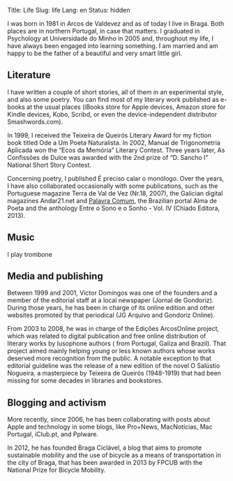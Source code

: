Title: Life 
Slug: life
Lang: en
Status: hidden


I was born in 1981 in Arcos de Valdevez and as of today I live in Braga. Both places are in northern Portugal, in case that matters. I graduated in Psychology at Universidade do Minho in 2005 and, throughout my life, I have always been engaged into learning something. I am married and am happy to be the father of a beautiful and very smart little girl.


## Literature

I have written a couple of short stories, all of them in an experimental style, and also some poetry. You can find most of my literary work  published as e-books at the usual places (iBooks store for Apple devices, Amazon store for Kindle devices, Kobo, Scribd, or even the device-independent distributor Smashwords.com).

In 1999, I received the Teixeira de Queirós Literary Award for my fiction book titled Ode a Um Poeta Naturalista. In 2002, Manual de Trigonometria Aplicada won the “Ecos da Memória” Literary Contest. Three years later, As Confissões de Dulce was awarded with the 2nd prize of “D. Sancho I” National Short Story Contest.

Concerning poetry, I published É preciso calar o monólogo. Over the years, I have also collaborated occasionally with some publications, such as the Portuguese magazine Terra de Val de Vez (Nr.18, 2007), the Galician digital magazines Andar21.net and [Palavra Comum](http://palavracomum.com/entrevista-ao-escritor-portugues-victor-domingos/), the Brazilian portal Alma de Poeta and the anthology Entre o Sono e o Sonho - Vol. IV (Chiado Editora, 2013).


## Music

I play trombone
 


## Media and publishing

Between 1999 and 2001, Victor Domingos was one of the founders and a member of the editorial staff at a local newspaper (Jornal de Gondoriz). During those years, he has been in charge of its online edition and other websites promoted by that periodical (JG Arquivo and Gondoriz Online).

From 2003 to 2008, he was in charge of the Edições ArcosOnline project, which was related to digital publication and free online distribution of literary works by lusophone authors ( from Portugal, Galiza and Brazil). That project aimed mainly helping young or less known authors whose works deserved more recognition from the public. A notable exception to that editorial guideline was the release of a new edition of the novel O Salústio Nogueira, a masterpiece by Teixeira de Queirós (1948-1919) that had been missing for some decades in libraries and bookstores.


## Blogging and activism

More recently, since 2006, he has been collaborating with posts about Apple and technology in some blogs, like Pro+News, MacNotícias, Mac Portugal, iClub.pt, and Pplware. 

In 2012, he has founded Braga Ciclável, a blog that aims to promote sustainable mobility and the use of bicycle as a means of transportation in the city of Braga, that has been awarded in 2013 by FPCUB with the National Prize for Bicycle Mobility.
